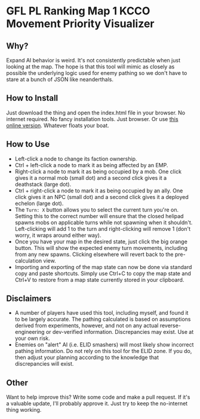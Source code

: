 # GFL PL Ranking Map 1 KCCO Movement Priority Visualizer

## Why?

Expand AI behavior is weird. It's not consistently predictable when just looking at the map. The hope is that this tool will mimic as closely as possible the underlying logic used for enemy pathing so we don't have to stare at a bunch of JSON like neanderthals.

## How to Install

Just download the thing and open the index.html file in your browser. No internet required. No fancy installation tools. Just browser. Or use [this online version](https://emerald-devel.github.io/gfl-pl-ranking-kcco-move-visualizer/index.html). Whatever floats your boat.

## How to Use

- Left-click a node to change its faction ownership.
- Ctrl + left-click a node to mark it as being affected by an EMP.
- Right-click a node to mark it as being occupied by a mob. One click gives it a normal mob (small dot) and a second click gives it a deathstack (large dot).
- Ctrl + right-click a node to mark it as being occupied by an ally. One click gives it an NPC (small dot) and a second click gives it a deployed echelon (large dot).
- The `Turn: X` button allows you to select the current turn you're on. Setting this to the correct number will ensure that the closed helipad spawns mobs on applicable turns while not spawning when it shouldn't. Left-clicking will add 1 to the turn and right-clicking will remove 1 (don't worry, it wraps around either way).
- Once you have your map in the desired state, just click the big orange button. This will show the expected enemy turn movements, including from any new spawns. Clicking elsewhere will revert back to the pre-calculation view.
- Importing and exporting of the map state can now be done via standard copy and paste shortcuts. Simply use Ctrl+C to copy the map state and Ctrl+V to restore from a map state currently stored in your clipboard.

## Disclaimers

- A number of players have used this tool, including myself, and found it to be largely accurate. The pathing calculated is based on assumptions derived from experiments, however, and not on any actual reverse-engineering or dev-verified information. Discrepancies may exist. Use at your own risk.
- Enemies on "alert" AI (i.e. ELID smashers) will most likely show incorrect pathing information. Do not rely on this tool for the ELID zone. If you do, then adjust your planning according to the knowledge that discrepancies will exist.

## Other

Want to help improve this? Write some code and make a pull request. If it's a valuable update, I'll probably approve it. Just try to keep the no-internet thing working.
